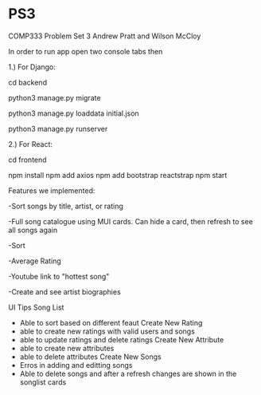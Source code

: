 # PS3
COMP333 Problem Set 3
Andrew Pratt and Wilson McCloy 

In order to run app open two console tabs then

1.) For Django:

cd backend

python3 manage.py migrate

python3 manage.py loaddata initial.json

python3 manage.py runserver

2.) For React:

cd frontend

npm install
npm add axios
npm add bootstrap reactstrap
npm start

Features we implemented:

-Sort songs by title, artist, or rating

-Full song catalogue using MUI cards. Can hide a card, then refresh to see all songs again

-Sort

-Average Rating

-Youtube link to "hottest song"

-Create and see artist biographies

UI Tips
Song List
- Able to sort based on different feaut
Create New Rating 
- able to create new ratings with valid users and songs
- able to update ratings and delete ratings
Create New Attribute 
- able to create new attributes
- able to delete attributes
Create New Songs
- Erros in adding and editting songs
- Able to delete songs and after a refresh changes are shown in the songlist cards
